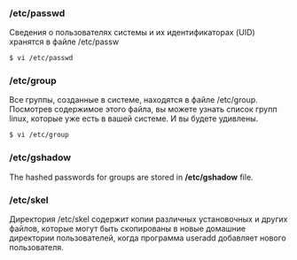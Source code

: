 ### /etc/passwd

Сведения о пользователях системы и их идентификаторах (UID) хранятся в файле /etc/passw

```bash
$ vi /etc/passwd
```
### /etc/group

Все группы, созданные в системе, находятся в файле /etc/group. Посмотрев содержимое этого файла, вы можете узнать список групп linux, которые уже есть в вашей системе. И вы будете удивлены.

```bash
$ vi /etc/group
```
### /etc/gshadow

The hashed passwords for groups are stored in **/etc/gshadow** file.


###  /etc/skel

Директория /etc/skel содержит копии различных установочных и других файлов, которые могут быть скопированы в новые домашние директории пользователей, когда программа useradd добавляет нового пользователя.